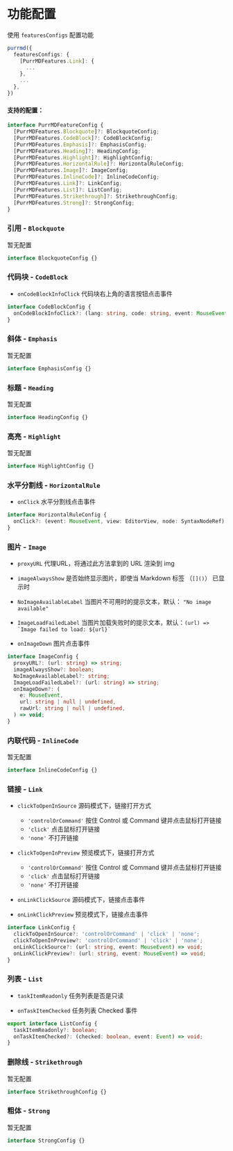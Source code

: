 # 功能配置

使用 `featuresConfigs` 配置功能

```ts
purrmd({
  featuresConfigs: {
    [PurrMDFeatures.Link]: {
      ...
    },
    ...
  },
})
```

#### 支持的配置：

```ts
interface PurrMDFeatureConfig {
  [PurrMDFeatures.Blockquote]?: BlockquoteConfig;
  [PurrMDFeatures.CodeBlock]?: CodeBlockConfig;
  [PurrMDFeatures.Emphasis]?: EmphasisConfig;
  [PurrMDFeatures.Heading]?: HeadingConfig;
  [PurrMDFeatures.Highlight]?: HighlightConfig;
  [PurrMDFeatures.HorizontalRule]?: HorizontalRuleConfig;
  [PurrMDFeatures.Image]?: ImageConfig;
  [PurrMDFeatures.InlineCode]?: InlineCodeConfig;
  [PurrMDFeatures.Link]?: LinkConfig;
  [PurrMDFeatures.List]?: ListConfig;
  [PurrMDFeatures.Strikethrough]?: StrikethroughConfig;
  [PurrMDFeatures.Strong]?: StrongConfig;
}
```

### 引用 - `Blockquote`

暂无配置

```ts
interface BlockquoteConfig {}
```

### 代码块 - `CodeBlock`

- `onCodeBlockInfoClick` 代码块右上角的语言按钮点击事件

```ts
interface CodeBlockConfig {
  onCodeBlockInfoClick?: (lang: string, code: string, event: MouseEvent) => void;
}
```

### 斜体 - `Emphasis`

暂无配置

```ts
interface EmphasisConfig {}
```

### 标题 - `Heading`

暂无配置

```ts
interface HeadingConfig {}
```

### 高亮 - `Highlight`

暂无配置

```ts
interface HighlightConfig {}
```

### 水平分割线 - `HorizontalRule`

- `onClick` 水平分割线点击事件

```ts
interface HorizontalRuleConfig {
  onClick?: (event: MouseEvent, view: EditorView, node: SyntaxNodeRef) => void;
}
```

### 图片 - `Image`

- `proxyURL` 代理URL，将通过此方法拿到的 URL 渲染到 img

- `imageAlwaysShow` 是否始终显示图片，即使当 Markdown 标签 （`[]()`） 已显示时

- `NoImageAvailableLabel` 当图片不可用时的提示文本，默认： `"No image available"`

- `ImageLoadFailedLabel` 当图片加载失败时的提示文本，默认：``(url) => `Image failed to load: ${url}` ``

- `onImageDown` 图片点击事件

```ts
interface ImageConfig {
  proxyURL?: (url: string) => string;
  imageAlwaysShow?: boolean;
  NoImageAvailableLabel?: string;
  ImageLoadFailedLabel?: (url: string) => string;
  onImageDown?: (
    e: MouseEvent,
    url: string | null | undefined,
    rawUrl: string | null | undefined,
  ) => void;
}
```

### 内联代码 - `InlineCode`

暂无配置

```ts
interface InlineCodeConfig {}
```

### 链接 - `Link`

- `clickToOpenInSource` 源码模式下，链接打开方式
  - `'controlOrCommand'` 按住 Control 或 Command 键并点击鼠标打开链接
  - `'click'` 点击鼠标打开链接
  - `'none'` 不打开链接

- `clickToOpenInPreview` 预览模式下，链接打开方式
  - `'controlOrCommand'` 按住 Control 或 Command 键并点击鼠标打开链接
  - `'click'` 点击鼠标打开链接
  - `'none'` 不打开链接

- `onLinkClickSource` 源码模式下，链接点击事件

- `onLinkClickPreview` 预览模式下，链接点击事件

```ts
interface LinkConfig {
  clickToOpenInSource?: 'controlOrCommand' | 'click' | 'none';
  clickToOpenInPreview?: 'controlOrCommand' | 'click' | 'none';
  onLinkClickSource?: (url: string, event: MouseEvent) => void;
  onLinkClickPreview?: (url: string, event: MouseEvent) => void;
}
```

### 列表 - `List`

- `taskItemReadonly` 任务列表是否是只读

- `onTaskItemChecked` 任务列表 Checked 事件

```ts
export interface ListConfig {
  taskItemReadonly?: boolean;
  onTaskItemChecked?: (checked: boolean, event: Event) => void;
}
```

### 删除线 - `Strikethrough`

暂无配置

```ts
interface StrikethroughConfig {}
```

### 粗体 - `Strong`

暂无配置

```ts
interface StrongConfig {}
```
